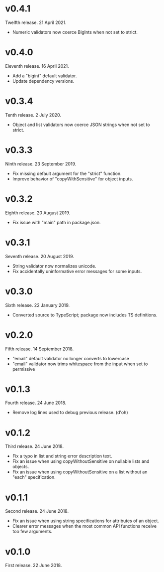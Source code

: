 # v0.4.1

Twelfth release. 21 April 2021.

- Numeric validators now coerce BigInts when not set to strict.

# v0.4.0

Eleventh release. 16 April 2021.

- Add a "bigint" default validator.
- Update dependency versions.

# v0.3.4

Tenth release. 2 July 2020.

- Object and list validators now coerce JSON strings when not set to strict.

# v0.3.3

Ninth release. 23 September 2019.

- Fix missing default argument for the "strict" function.
- Improve behavior of "copyWithSensitive" for object inputs.

# v0.3.2

Eighth release. 20 August 2019.

- Fix issue with "main" path in package.json.

# v0.3.1

Seventh release. 20 August 2019.

- String validator now normalizes unicode.
- Fix accidentally uninformative error messages for some inputs.

# v0.3.0

Sixth release. 22 January 2019.

- Converted source to TypeScript; package now includes TS definitions.

# v0.2.0

Fifth release. 14 September 2018.

- "email" default validator no longer converts to lowercase
- "email" validator now trims whitespace from the input when set to permissive

# v0.1.3

Fourth release. 24 June 2018.

- Remove log lines used to debug previous release. (d'oh)

# v0.1.2

Third release. 24 June 2018.

- Fix a typo in list and string error description text.
- Fix an issue when using copyWithoutSensitive on nullable lists and objects.
- Fix an issue when using copyWithoutSensitive on a list without an "each" specification.

# v0.1.1

Second release. 24 June 2018.

- Fix an issue when using string specifications for attributes of an object.
- Clearer error messages when the most common API functions receive too few arguments.

# v0.1.0

First release. 22 June 2018.
